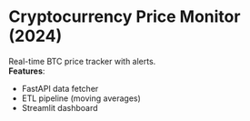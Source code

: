 # Cryptocurrency Price Monitor (2024)
Real-time BTC price tracker with alerts.  
**Features**:  
- FastAPI data fetcher  
- ETL pipeline (moving averages)  
- Streamlit dashboard  
